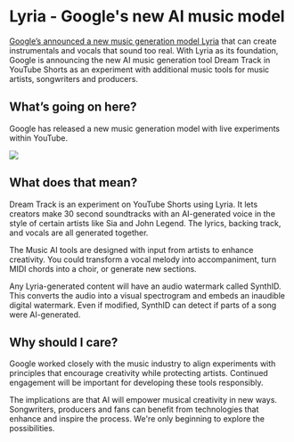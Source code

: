 # Lyria - Google's new AI music model

[Google’s announced a new music generation model Lyria](https://deepmind.google/discover/blog/transforming-the-future-of-music-creation/?utm_source=bensbites\&utm_medium=referral\&utm_campaign=lyria-google-s-new-ai-music-model) that can create instrumentals and vocals that sound too real. With Lyria as its foundation, Google is announcing the new AI music generation tool Dream Track in YouTube Shorts as an experiment with additional music tools for music artists, songwriters and producers.

## What’s going on here?

Google has released a new music generation model with live experiments within YouTube.

![](https://media.beehiiv.com/cdn-cgi/image/fit=scale-down,format=auto,onerror=redirect,quality=80/uploads/asset/file/28b69093-049d-4b73-9437-c0cb2ffb4be2/image.png?t=1700141120)

## What does that mean?

Dream Track is an experiment on YouTube Shorts using Lyria. It lets creators make 30 second soundtracks with an AI-generated voice in the style of certain artists like Sia and John Legend. The lyrics, backing track, and vocals are all generated together.

The Music AI tools are designed with input from artists to enhance creativity. You could transform a vocal melody into accompaniment, turn MIDI chords into a choir, or generate new sections.

Any Lyria-generated content will have an audio watermark called SynthID. This converts the audio into a visual spectrogram and embeds an inaudible digital watermark. Even if modified, SynthID can detect if parts of a song were AI-generated.

## Why should I care?

Google worked closely with the music industry to align experiments with principles that encourage creativity while protecting artists. Continued engagement will be important for developing these tools responsibly.

The implications are that AI will empower musical creativity in new ways. Songwriters, producers and fans can benefit from technologies that enhance and inspire the process. We're only beginning to explore the possibilities.
